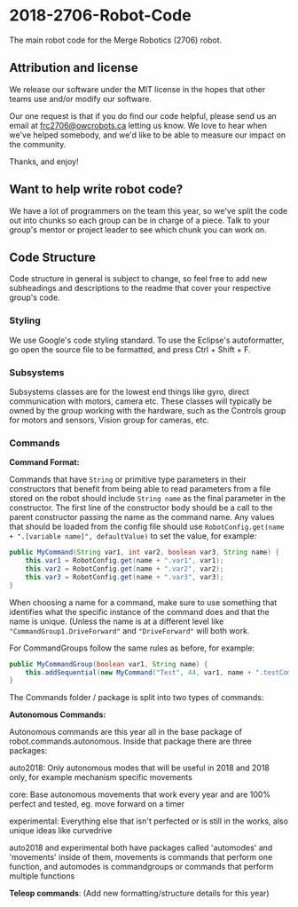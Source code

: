 # 2018-2706-Robot-Code
The main robot code for the Merge Robotics (2706) robot.

## Attribution and license

We release our software under the MIT license in the hopes that other teams use and/or modify our software.

Our one request is that if you do find our code helpful, please send us an email at frc2706@owcrobots.ca letting us know. We love to hear when we've helped somebody, and we'd like to be able to measure our impact on the community.

Thanks, and enjoy!

## Want to help write robot code?

We have a lot of programmers on the team this year, so we've split the code out into chunks so each group can be in charge of a piece. Talk to your group's mentor or project leader to see which chunk you can work on.

## Code Structure
Code structure in general is subject to change, so feel free to add new subheadings and descriptions to the readme that cover your respective group's code.

### Styling

We use Google's code styling standard. To use the Eclipse's autoformatter, go open the source file to be formatted, and press Ctrl + Shift + F.

### Subsystems

Subsystems classes are for the lowest end things like gyro, direct communication with motors, camera etc. These classes will typically be owned by the group working with the hardware, such as the Controls group for motors and sensors, Vision group for cameras, etc.

### Commands

__Command Format:__

Commands that have `String` or primitive type parameters in their constructors that benefit from being able to read parameters from a file stored on the robot should include `String name` as the final parameter in the constructor. The first line of the constructor body should be a call to the parent constructor passing the name as the command name. Any values that should be loaded from the config file should use `RobotConfig.get(name + ".[variable name]", defaultValue)` to set the value, for example:

```Java
public MyCommand(String var1, int var2, boolean var3, String name) {
    this.var1 = RobotConfig.get(name + ".var1", var1);
    this.var2 = RobotConfig.get(name + ".var2", var2);
    this.var3 = RobotConfig.get(name + ".var3", var3);
}
```

When choosing a name for a command, make sure to use something that identifies what the specific instance of the command does and that the name is unique. (Unless the name is at a different level like `"CommandGroup1.DriveForward"` and `"DriveForward"` will both work.

For CommandGroups follow the same rules as before, for example:

```Java
public MyCommandGroup(boolean var1, String name) {
    this.addSequential(new MyCommand("Test", 44, var1, name + ".testCommand");
}
```

The Commands folder / package is split into two types of commands:

__Autonomous Commands:__

Autonomous commands are this year all in the base package of robot.commands.autonomous.
Inside that package there are three packages:

auto2018: Only autonomous modes that will be useful in 2018 and 2018 only, for example mechanism specific movements
	
core: Base autonomous movements that work every year and are 100% perfect and tested, eg. move forward on a timer
	
experimental: Everything else that isn't perfected or is still in the works, also unique ideas like curvedrive
		
auto2018 and experimental both have packages called 'automodes' and 'movements' inside of them, movements is commands 			that perform one function, and automodes is commandgroups or commands that perform multiple functions

__Teleop commands__:
(Add new formatting/structure details for this year)
